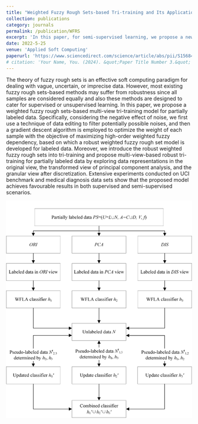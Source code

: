 ```yaml
---
title: "Weighted Fuzzy Rough Sets-based Tri-training and Its Application to Medical Diagnosis"
collection: publications
category: journals
permalink: /publication/WFRS
excerpt: 'In this paper, for semi-supervised learning, we propose a new framework WFRSTT, which incorporates the merits of Fuzzy Rough Sets, Tri-training, a novel noise-filtering technique `bad-points`, and the multi-view information. Experiment results demonstrate its effectiveness in Medical Diagnosis.'
date: 2022-5-25
venue: 'Applied Soft Computing'
paperurl: 'https://www.sciencedirect.com/science/article/abs/pii/S1568494622003362'
# citation: 'Your Name, You. (2024). &quot;Paper Title Number 3.&quot; <i>GitHub Journal of Bugs</i>. 1(3).'
---
```


The theory of fuzzy rough sets is an effective soft computing paradigm for dealing with vague, uncertain, or imprecise data. However, most existing fuzzy rough sets-based methods may suffer from robustness since all samples are considered equally and also these methods are designed to cater for supervised or unsupervised learning. In this paper, we propose a weighted fuzzy rough sets-based multi-view tri-training model for partially labeled data. Specifically, considering the negative effect of noise, we first use a technique of data editing to filter potentially possible noises, and then a gradient descent algorithm is employed to optimize the weight of each sample with the objective of maximizing high-order weighted fuzzy dependency, based on which a robust weighted fuzzy rough set model is developed for labeled data. Moreover, we introduce the robust weighted fuzzy rough sets into tri-training and propose multi-view-based robust tri-training for partially labeled data by exploring data representations in the original view, the transformed view of principal component analysis, and the granular view after discretization. Extensive experiments conducted on UCI benchmark and medical diagnosis data sets show that the proposed model achieves favourable results in both supervised and semi-supervised scenarios.


![RLTCP Framework](../images/papers/WFRS/framework.png)